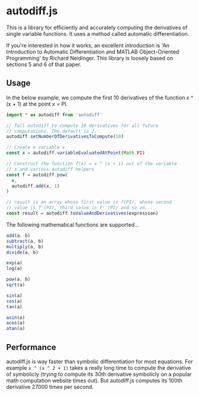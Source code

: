 # autodiff.js

This is a library for efficiently and accurately computing the derivatives of single variable functions. It uses a method called automatic differentiation.

If you're interested in how it works, an excellent introduction is 'An Introduction to Automatic Differentiation and MATLAB Object-Oriented Programming' by Richard Neidinger. This library is loosely based on sections 5 and 6 of that paper.

## Usage

In the below example, we compute the first 10 derivatives of the function x ^ (x + 1) at the point x = PI.

```ts
import * as autodiff from 'autodiff'

// Tell autodiff to compute 10 derivatives for all future
// computations. The default is 2.
autodiff.setNumberOfDerivativesToCompute(10)

// Create a variable x
const x = autodiff.variableEvaluatedAtPoint(Math.PI)

// Construct the function f(x) = x ^ (x + 1) out of the variable
// x and various autodiff helpers
const f = autodiff.pow(
  x,
  autodiff.add(x, 1)
)

// result is an array whose first value is f(PI), whose second
// value is f'(PI), third value is f''(PI) and so on...
const result = autodiff.toValueAndDerivatives(expression)
```

The following mathematical functions are supported...

```ts
add(a, b)
subtract(a, b)
multiply(a, b)
divide(a, b)

exp(a)
log(a)

pow(a, b)
sqrt(a)

sin(a)
cos(a)
tan(a)

asin(a)
acos(a)
atan(a)
```

## Performance

autodiff.js is way faster than symbolic differentiation for most equations. For example `x ^ (x ^ 2 + 1)` takes a really long time to compute the derivative of symbolicly (trying to compute its 30th derivative symbolicly on a popular math computation website times out). But autodiff.js computes its 100th derivative 27000 times per second.

